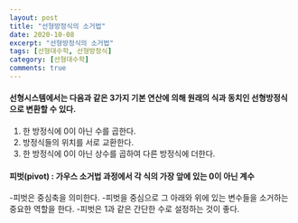```yaml
---
layout: post
title: "선형방정식의 소거법"
date: 2020-10-08
excerpt: "선형방정식의 소거법"
tags: [선형대수학, 선형방정식]
category: [선형대수학]
comments: true
---
```

#### 선형시스템에서는 다음과 같은 3가지 기본 연산에 의해 원래의 식과 동치인 선형방정식으로 변환할 수 있다.
1. 한 방정식에 0이 아닌 수를 곱한다.
2. 방정식들의 위치를 서로 교환한다.
3. 한 방정식에 0이 아닌 상수를 곱하여 다른 방정식에 더한다.

#### 피벗(pivot) : 가우스 소거법 과정에서 각 식의 가장 앞에 있는 0이 아닌 계수
-피벗은 중심축을 의미한다.
-피벗을 중심으로 그 아래와 위에 있는 변수들을 소거하는 중요한 역할을 한다.
-피벗은 1과 같은 간단한 수로 설정하는 것이 좋다.
